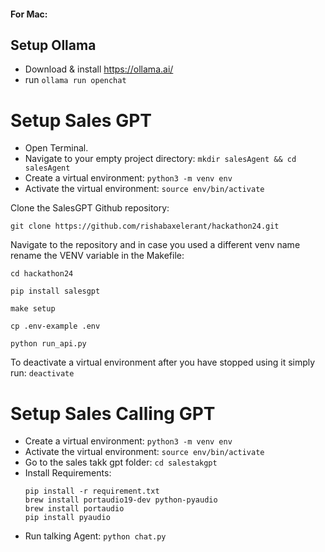 #### For Mac:

## Setup Ollama
- Download & install https://ollama.ai/
- run `ollama run openchat`

# Setup Sales GPT

- Open Terminal.
- Navigate to your empty project directory: `mkdir salesAgent && cd salesAgent`
- Create a virtual environment: `python3 -m venv env`
- Activate the virtual environment: `source env/bin/activate`

Clone the SalesGPT Github repository: 

`git clone https://github.com/rishabaxelerant/hackathon24.git`

Navigate to the repository and in case you used a different venv name rename the VENV variable in the Makefile: 

`cd hackathon24`

`pip install salesgpt`

`make setup`

`cp .env-example .env`

`python run_api.py`

To deactivate a virtual environment after you have stopped using it simply run: `deactivate`


# Setup Sales Calling GPT

- Create a virtual environment: `python3 -m venv env`
- Activate the virtual environment: `source env/bin/activate`
- Go to the sales takk gpt folder: `cd salestakgpt`
- Install Requirements: 
    ```
    pip install -r requirement.txt
    brew install portaudio19-dev python-pyaudio
    brew install portaudio
    pip install pyaudio     
    ```
- Run talking Agent: `python chat.py`